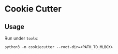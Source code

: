 # Cookie Cutter

## Usage

Run under `tools`:

```
python3 -m cookiecutter --root-dir=<PATH_TO_MLBOX>
```

